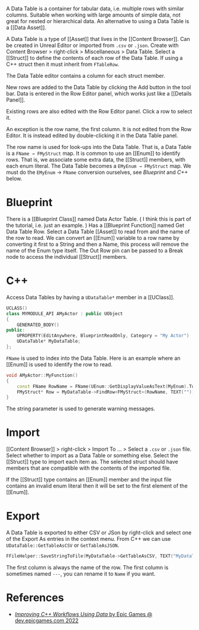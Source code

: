 A Data Table is a container for tabular data, i.e. multiple rows with similar columns.
Suitable when working with large amounts of simple data,
not great for nested or hierarchical data.
An alternative to using a Data Table is a [[Data Asset]].

A Data Table is a type of [[Asset]] that lives in the [[Content Browser]].
Can be created in Unreal Editor or imported from `.csv` or `.json`.
Create with Content Browser > right-click > Miscellaneous > Data Table.
Select a [[Struct]] to define the contents of each row of the Data Table.
If using a C++ struct then it must inherit from `FTableRow`.

The Data Table editor contains a column for each struct member.

New rows are added to the Data Table by clicking the Add button in the tool bar.
Data is entered in the Row Editor panel, which works just like a [[Details Panel]].

Existing rows are also edited with the Row Editor panel.
Click a row to select it.

An exception is the row name, the first column.
It is not edited from the Row Editor.
It is instead edited by double-clicking it in the Data Table panel.

The row name is used for look-ups into the Data Table.
That is, a Data Table is a `FName → FMyStruct` map.
It is common to use an [[Enum]] to identify rows.
That is, we associate some extra data, the [[Struct]] members, with each enum literal.
The Data Table becomes a `EMyEnum → FMyStruct` map.
We must do the `EMyEnum` → `FName` conversion ourselves, see _Blueprint_ and _C++_ below.

# Blueprint

There is a [[Blueprint Class]] named Data Actor Table.
(
I think this is part of the tutorial, i.e. just an example.
)
Has a [[Blueprint Function]] named Get Data Table Row.
Select a Data Table [[Asset]] to read from and the name of the row to read.
We can convert an [[Enum]] variable to a row name  by converting it first to a String and then a Name,
this process will remove the name of the Enum type itself.
The Out Row pin can be passed to a Break node to access the individual [[Struct]] members.


# C++

Access Data Tables by having a `UDataTable*` member in a [[UClass]].

```cpp
UCLASS()
class MYMODULE_API AMyActor : public UObject
{
	GENERATED_BODY()
public:
	UPROPERTY(EditAnywhere, BlueprintReadOnly, Category = "My Actor")
	UDataTable* MyDataTable;
};
```

`FName` is used to index into the Data Table.
Here is an example where an [[Enum]] is used to identify the row to read.
```cpp
void AMyActor::MyFunction()
{
	const FName RowName = FName(UEnum::GetDisplayValueAsText(MyEnum).ToString());
	FMyStruct* Row = MyDataTable->FindRow<FMyStruct>(RowName, TEXT(""));
}
```
The string parameter is used to generate warning messages.

# Import

[[Content Browser]] > right-click > Import To ... > Select a `.csv` or `.json` file.
Select whether to import as a Data Table or something else.
Select the [[Struct]] type to import each item as.
The selected struct should have members that are compatible with the contents of the  imported file.

If the [[Struct]] type contains an [[Enum]] member and the input file contains an invalid enum literal then it will be set to the first element of the 
[[Enum]].


# Export

A Data Table is exported to either CSV or JSon by right-click and select one of the Export As entries in the context menu.
From C++ we can use `UDataTable::GetTableAsCSV` or `GetTableAsJSON`.
```cpp
FFileHelper::SaveStringToFile(MyDataTable->GetTableAsCSV, TEXT("MyDataTable.csv"));
```

The first column is always the name of the row.
The first column is sometimes named `---`, you can rename it to `Name` if you want.


# References

- [_Improving C++ Workflows Using Data_ by Epic Games @ dev.epicgames.com 2022](https://dev.epicgames.com/community/learning/courses/Xp/unreal-engine-improving-c-workflows-using-data/pY1/unreal-engine-project-overview-and-creating-structs)
